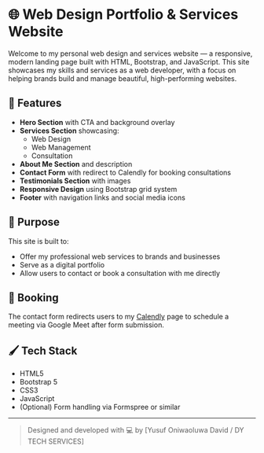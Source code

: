 # 🌐 Web Design Portfolio & Services Website

Welcome to my personal web design and services website — a responsive, modern landing page built with HTML, Bootstrap, and JavaScript. This site showcases my skills and services as a web developer, with a focus on helping brands build and manage beautiful, high-performing websites.

## 🔧 Features

- **Hero Section** with CTA and background overlay
- **Services Section** showcasing:
  - Web Design
  - Web Management
  - Consultation
- **About Me Section**  and description
- **Contact Form** with redirect to Calendly for booking consultations
- **Testimonials Section** with images
- **Responsive Design** using Bootstrap grid system
- **Footer** with navigation links and social media icons

## 🎯 Purpose

This site is built to:
- Offer my professional web services to brands and businesses
- Serve as a digital portfolio
- Allow users to contact or book a consultation with me directly

## 📅 Booking

The contact form redirects users to my [Calendly](https://calendly.com/yusufdavid20/30min) page to schedule a meeting via Google Meet after form submission.

## 🖌️ Tech Stack

- HTML5  
- Bootstrap 5  
- CSS3  
- JavaScript  
- (Optional) Form handling via Formspree or similar

---

> Designed and developed with 💻 by [Yusuf Oniwaoluwa David / DY TECH SERVICES]
